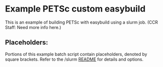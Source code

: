 # Example PETSc custom easybuild

This is an example of building PETSc with easybuild using a slurm job. (CCR Staff: Need more info here.)

## Placeholders:

Portions of this example batch script contain placeholders, denoted by square brackets. Refer to the /slurm [README](../../README.md) for details and options.

